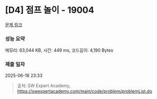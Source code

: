 # [D4] 점프 놀이 - 19004 

[문제 링크](https://swexpertacademy.com/main/code/problem/problemDetail.do?contestProbId=AYtrEOraDk0DFAR-) 

### 성능 요약

메모리: 63,044 KB, 시간: 449 ms, 코드길이: 4,190 Bytes

### 제출 일자

2025-06-18 23:33



> 출처: SW Expert Academy, https://swexpertacademy.com/main/code/problem/problemList.do